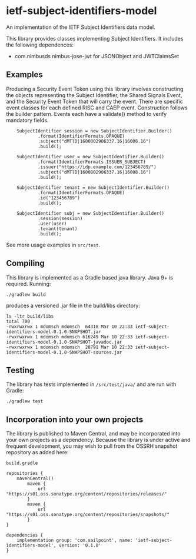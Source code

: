 # ietf-subject-identifiers-model

An implementation of the IETF Subject Identifiers data model.

This library provides classes implementing Subject Identifiers. It includes the
following dependences:

- com.nimbusds nimbus-jose-jwt for JSONObject and JWTClaimsSet

## Examples

Producing a Security Event Token using this library involves constructing the objects representing the Subject
Identifier, the Shared Signals Event, and the Security Event Token that will carry the event. There are specific event
classes for each defined RISC and CAEP event. Construction follows the builder pattern. Events each have a validate()
method to verify mandatory fields.

        SubjectIdentifier session = new SubjectIdentifier.Builder()
                .format(IdentifierFormats.OPAQUE)
                .subject("dMTlD|1600802906337.16|16008.16")
                .build();

        SubjectIdentifier user = new SubjectIdentifier.Builder()
                .format(IdentifierFormats.ISSUER_SUBJECT)
                .issuer("https://idp.example.com/123456789/")
                .subject("dMTlD|1600802906337.16|16008.16")
                .build();

        SubjectIdentifier tenant = new SubjectIdentifier.Builder()
                .format(IdentifierFormats.OPAQUE)
                .id("123456789")
                .build();

        SubjectIdentifier subj = new SubjectIdentifier.Builder()
                .session(session)
                .user(user)
                .tenant(tenant)
                .build();


See more usage examples in `src/test`.

## Compiling

This library is implemented as a Gradle based java library. Java 9+ is required. Running:

	./gradlew build

produces a versioned .jar file in the build/libs directory:

    ls -ltr build/libs
    total 700
    -rwxrwxrwx 1 mdomsch mdomsch  64318 Mar 10 22:33 ietf-subject-identifiers-model-0.1.0-SNAPSHOT.jar
    -rwxrwxrwx 1 mdomsch mdomsch 616249 Mar 10 22:33 ietf-subject-identifiers-model-0.1.0-SNAPSHOT-javadoc.jar
    -rwxrwxrwx 1 mdomsch mdomsch  28791 Mar 10 22:33 ietf-subject-identifiers-model-0.1.0-SNAPSHOT-sources.jar

## Testing

The library has tests implemented in `/src/test/java/` and are run with Gradle:

	./gradlew test

## Incorporation into your own projects

The library is published to Maven Central, and may be incorporated into your own projects as a dependency.
Because the library is under active and frequent development, you may wish to pull from the OSSRH
snapshot repository as added here:
    
`build.gradle`

    repositories {
        mavenCentral()
            maven {
                url "https://s01.oss.sonatype.org/content/repositories/releases/"
            }
            maven {
                url "https://s01.oss.sonatype.org/content/repositories/snapshots/"
            }
    }
    
    dependencies {
        implementation group: 'com.sailpoint', name: 'ietf-subject-identifiers-model', version: '0.1.0'
    }

